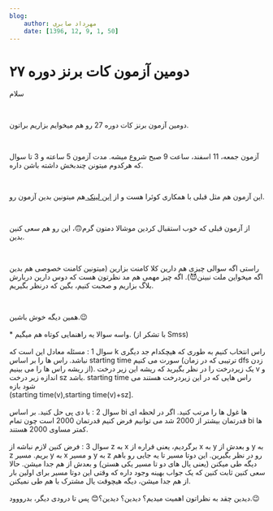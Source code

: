 ```yaml
---
blog:
    author: مهرداد صابری
    date: [1396, 12, 9, 1, 50]
---
```

# دومین آزمون کات برنز دوره ۲۷

<div class="cnt">
<p>سلام</p>
<p><br/></p>
<p>دومین آزمون برنز کات دوره 27 رو هم میخوایم بزاریم براتون.</p>
<p><br/></p>
<p>آزمون جمعه، 11 اسفند، ساعت 9 صبح شروع میشه. مدت آزمون 5 ساعته و 3 تا سوال که هرکدوم میتونن چندبخش داشته باشن داره.</p>
<p><br/></p>
<p>این آزمون هم مثل قبلی با همکاری کوئرا هست و از <a href="https://quera.ir/contest/">این لینک </a>هم میتونین بدین آزمون رو.</p>
<p><br/></p>
<p>از آزمون قبلی که خوب استقبال کردین موشالا دمتون گرم🙃، این رو هم سعی کنین بدین.</p>
<p><br/></p>
<p>راستی اگه سوالی چیزی هم دارین کلا کامنت بزارین (میتونین کامنت خصوصی هم بدین اگه میخواین ملت نبینن😈). اگه چیز مهمی هم مد نظرتون هست که دوس دارین دربارش بلاگ بزاریم و صحبت کنیم، بگین که درنظر بگیریم. <br/></p>
<p><br/></p>
همین دیگه خوش باشین.😉<br/><br/>* واسه سوالا یه راهنمایی کوتاه هم میگیم. (با تشکر از Smss)<br/><br/>سوال 1 : مسئله معادل این است که k راس انتخاب کنیم به طوری که هیچکدام جد دیگری نباشد. راس ها را بر اساس starting time سورت می کنیم (ترتیبی که در زمان dfs زدن از ریشه راس ها را می بینیم). یک زیردرخت را در نظر بگیرید که ریشه این زیر درخت v و اندازه زیر درخت sz باشد. starting time راس هایی که در این زیردرخت هستند می شود بازه<br/>(starting time(v),starting time(v)+sz].<br/><br/>سوال 2 : با دی پی حل کنید. بر اساس bi ها غول ها را مرتب کنید. اگر در لحظه ای قدرتمان بیشتر از 2000 شد می توانیم فرض کنیم قدرتمان 2000 است چون تمام bi ها کمتر مساوی 2000 هستند.<br/><br/>سوال 3 : فرض کنین لازم نباشه از z به x برگردیم، یعنی قراره از x به y و بعدش از y به z بریم. مسیر y به x و مسیر y به z رو در نظر بگیرین. این دوتا مسیر تا یه جایی رو باهم دیگه طی میکنن (یعنی یال های دو تا مسیر یکی هستن) و بعدش از هم جدا میشن. حالا سعی کنین ثابت کنین که یک جواب بهینه وجود داره که وقتی این دوتا مسیر برای اولین بار از هم جدا میشن، دیگه هیچوقت یال مشترک با هم طی نمیکنن.<br/><br/>دیدین چقد به نظراتون اهمیت میدیم؟ دیدین؟ دیدین؟😊 پس تا درودی دیگر، بدرووود.😉<br/>
</div>
